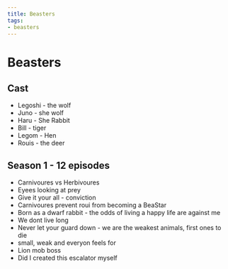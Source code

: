 ```yaml
---
title: Beasters
tags:
- beasters
---
```


# Beasters

<TagLinks />


## Cast

* Legoshi - the wolf
* Juno - she wolf
* Haru - She Rabbit
* Bill - tiger
* Legom - Hen
* Rouis - the deer

## Season 1 - 12 episodes

* Carnivoures vs Herbivoures
* Eyees looking at prey
* Give it your all - conviction
* Carnivoures prevent roui from becoming a BeaStar
* Born as a dwarf rabbit - the odds of living a happy life are against me
* We dont live long
* Never let your guard down - we are the weakest animals, first ones to die
* small, weak and everyon feels for
* Lion mob boss
* Did I created this escalator myself


<Footer />

<Rating :values="[20,50,80,90,90]" />